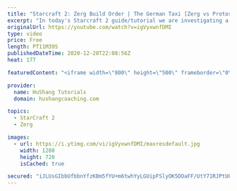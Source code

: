 ```yaml
---
title: "Starcraft 2: Zerg Build Order | The German Taxi [Zerg vs Protoss] [2020]"
excerpt: "In today's Starcraft 2 guide/tutorial we are investigating a brand new build that popped up recently called the germany taxi! It's a zerg vs protoss build order that's been destroying many protoss players as a response to the double stargate voidray meta. Let's take a look!  Starcraft 2: Zerg Build Order"
originalUrl: https://youtube.com/watch?v=igVyxwnfDMI
type: video
price: Free
length: PT11M39S
publishedDateTime: 2020-12-20T22:08:56Z
heat: 177

featuredContent: "<iframe width=\"800\" height=\"500\" frameborder=\"0\" src=\"https://www.youtube.com/embed/igVyxwnfDMI\" allow=\"accelerometer; autoplay; encrypted-media; gyroscope; picture-in-picture\" allowfullscreen></iframe>"

provider:
  name: HuShang Tutorials
  domain: hushangcoaching.com

topics:
  - StarCraft 2
  - Zerg

images:
  - url: https://i.ytimg.com/vi/igVyxwnfDMI/maxresdefault.jpg
    width: 1280
    height: 720
    isCached: true

secured: "iJLUsGIbbUfbbnYfzKBm5fYU+m6twhYyLGUipFSlyOK5DOaFF/UtY71RJPtU01Z9YAQpLm1JNZstshpy1ZVQSyvL5ZGsWKPrIJRtF1mSy8/lOLXOe/PtrU5r+WPXGBpgGcyaJ3LyyHaa66bTlZO+ekWwVd8OvloIEy2gGpHJNDMBdB+TbNGLZnq+i4K1b11PWU/kkbP28y5BFx3lLEX3AvjNMIdyAIKVIrXBOW/uX7htrIyRmDvdBAoJF2BbM6AqMTK11TPXGC+xbvizIpayGEzFTmPtIAL7rNorZ+X2b0yKu7Z9HhFuPgDbnu/07t+h+0VMBPD4mcfe4fgOgYpw/aYJhrTegmGh4ApOkU8ru6cpHJtpQsSpq+jvUyq39kytwZHnbuQXqhz/IKt+lgEwKQ==;cXA9ELyeOCKReBGCGUakoA=="
---
```


